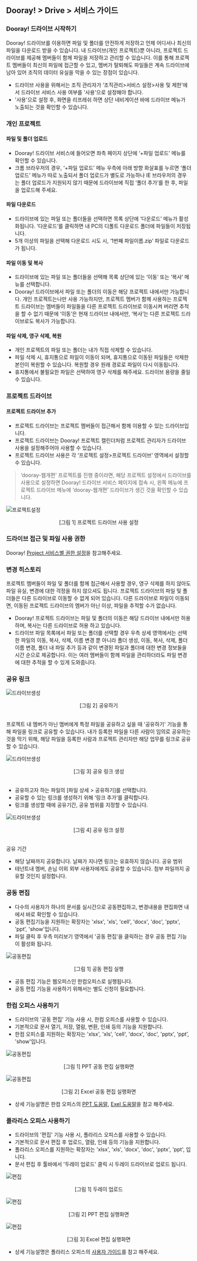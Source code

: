 ## Dooray! > Drive > 서비스 가이드

### Dooray! 드라이브 시작하기 
Dooray! 드라이브를 이용하면 파일 및 폴더를 안전하게 저장하고 언제 어디서나 최신의 파일을 다운로드 받을 수 있습니다. 
내 드라이브(개인 프로젝트)뿐 아니라, 프로젝트 드라이브를 제공해 멤버들이 함께 파일을 저장하고 관리할 수 있습니다. 이를 통해 프로젝트 멤버들이 최신의 파일에 접근할 수 있고, 멤버가 탈퇴해도 파일들은 계속 드라이브에 남아 있어 조직의 데이터 유실을 막을 수 있는 장점이 있습니다.
- 드라이브 사용을 위해서는 조직 관리자가 ‘조직관리&gt;서비스 설정&gt;사용 및 제한’에서 드라이브 서비스 사용 여부를 '사용'으로 설정해야 합니다.
- '사용'으로 설정 후, 화면을 리프레쉬 하면 상단 네비게이션 바에 드라이브 메뉴가 노출되는 것을 확인할 수 있습니다.

### 개인 프로젝트 
#### 파일 및 폴더 업로드
- Dooray! 드라이브 서비스에 들어오면 좌측 페이지 상단에 ‘+파일 업로드’ 메뉴를 확인할 수 있습니다.
- 크롬 브라우저의 경우, ‘+파일 업로드’ 메뉴 우측에 아래 방향 화살표를 누르면 ‘폴더 업로드’ 메뉴가 따로 노출되서 폴더 업로드가 별도로 가능하나 IE 브라우저의 경우는 폴더 업로드가 지원되지 않기 때문에 드라이브에 직접 ‘폴더 추가’를 한 후, 파일을 업로드해 주세요.

#### 파일 다운로드
- 드라이브에 있는 파일 또는 폴더들을 선택하면 목록 상단에 ‘다운로드’ 메뉴가 활성화됩니다. ‘다운로드’를 클릭하면 내 PC의 디폴트 다운로드 폴더에 파일들이 저장됩니다.
-	5개 이상의 파일을 선택해 다운로드 시도 시, ‘1번째 파일이름.zip’ 파일로 다운로드가 됩니다.

#### 파일 이동 및 복사
- 드라이브에 있는 파일 또는 폴더들을 선택해 목록 상단에 있는 ‘이동’ 또는 ‘복사’ 메뉴를 선택합니다.
-	Dooray! 드라이브에서 파일 또는 폴더의 이동은 해당 프로젝트 내에서만 가능합니다. 개인 프로젝트는나만 사용 가능하지만, 프로젝트 멤버가 함께 사용하는 프로젝트 드라이브는 멤버들이 파일들을 다른 프로젝트 드라이브로 이동시켜 버리면 추적을 할 수 없기 때문에 ‘이동’은 현재 드라이브 내에서만, ‘복사’는 다른 프로젝트 드라이브로도 복사가 가능합니다.

#### 파일 삭제, 영구 삭제, 복원
-	개인 프로젝트의 파일 또는 폴더는 내가 직접 삭제할 수 있습니다.
-	파일 삭제 시, 휴지통으로 파일이 이동이 되며, 휴지통으로 이동된 파일들은 삭제한 본인이 복원할 수 있습니다. 복원할 경우 원래 경로로 파일이 다시 이동됩니다.
-	휴지통에서 불필요한 파일은 선택하여 영구 삭제를 해주세요. 드라이브 용량을 줄일 수 있습니다.

### 프로젝트 드라이브 
#### 프로젝트 드라이브 추가
- 프로젝트 드라이브는 프로젝트 멤버들이 접근해서 함께 이용할 수 있는 드라이브입니다. 
- 프로젝트 드라이브는 Dooray! 프로젝트 캘린더처럼 프로젝트 관리자가 드라이브 사용을 설정해주어야 사용할 수 있습니다.
- 프로젝트 드라이브 사용은 각 ‘프로젝트 설정&gt;프로젝트 드라이브’ 영역에서 설정할 수 있습니다.
> ‘dooray-웹개편’ 프로젝트를 진행 중이라면, 해당 프로젝트 설정에서 드라이브를 사용으로 설정하면 Dooray! 드라이브 서비스 페이지에 접속 시,
> 왼쪽 메뉴에 프로젝트 드라이브 메뉴에 ‘dooray-웹개편’ 드라이브가 생긴 것을 확인할 수 있습니다.

![프로젝트설정](http://static.toastoven.net/prod_dooray_drive/Drive_01_ko.png)
<center>[그림 1] 프로젝트 드라이브 사용 설정</center>
          
### 드라이브 접근 및 파일 사용 권한  
Dooray! [Project 서비스별 권한 설정](https://docs.toast.com/ko/Dooray/Project/ko/service-guide-detail/)을 참고해주세요.  

### 변경 히스토리
프로젝트 멤버들이 파일 및 폴더를 함께 접근해서 사용할 경우, 영구 삭제를 하지 않아도 파일 유실, 변경에 대한 걱정을 하지 않으셔도 됩니다. 프로젝트 드라이브의 파일 및 폴더들은 다른 드라이브로 이동할 수 없게 되어 있습니다. 다른 드라이브로 파일이 이동되면, 이동된 프로젝트 드라이브의 멤버가 아닌 이상, 파일을 추적할 수가 없습니다.
- Dooray! 프로젝트 드라이브는 파일 및 폴더의 이동은 해당 드라이브 내에서만 허용하며, 복사는 다른 드라이브로 허용 하고 있습니다.
- 드라이브 파일 목록에서 파일 또는 폴더를 선택할 경우 우측 상세 영역에서는 선택한 파일의 이동, 복사, 삭제, 이름 변경 뿐 아니라 폴더 생성, 이동, 복사, 삭제, 폴더 이름 변경, 폴더 내 파일 추가 등과 같이 변경된 파일과 폴더에 대한 변경 정보들을 시간 순으로 제공합니다. 이는 여러 멤버들이 함께 파일을 관리하더라도 파일 변경에 대한 추적을 할 수 있게 도와줍니다.

### 공유 링크

![드라이브생성](http://static.toastoven.net/prod_dooray_drive/Drive_03_ko.png)
<center>[그림 2] 공유하기</center>  

프로젝트 내 멤버가 아닌 멤버에게 특정 파일을 공유하고 싶을 때 '공유하기' 기능을 통해 파일을 링크로 공유할 수 있습니다. 내가 등록한 파일을 다른 사람이 임의로 공유하는 것을 막기 위해, 해당 파일을 등록한 사람과 프로젝트 관리자만 해당 업무를 링크로 공유할 수 있습니다. 

![드라이브생성](http://static.toastoven.net/prod_dooray_drive/Drive_04_ko.png)
<center>[그림 3] 공유 링크 생성 </center>  

-	공유하고자 하는 파일의 [파일 상세 > 공유하기]를 선택합니다. 
-	공유할 수 있는 링크를 생성하기 위해 ‘링크 추가’를 클릭합니다.
-	링크를 생성할 때에 공유기간, 공유 범위를 지정할 수 있습니다. 

![드라이브생성](http://static.toastoven.net/prod_dooray_drive/Drive_05_ko.png)
<center>[그림 4] 공유 링크 설정</center>  

공유 기간
-	해당 날짜까지 공유합니다. 날짜가 지나면 링크는 유효하지 않습니다.
공유 범위
-	테넌트내 멤버, 손님 이외 외부 사용자에게도 공유할 수 있습니다.  첨부 파일까지 공유할 것인지 설정합니다.


### 공동 편집
- 다수의 사용자가 하나의 문서를 실시간으로 공동편집하고, 변경내용을 편집화면 내에서 바로 확인할 수 있습니다.
- 공동 편집기능을 지원하는 확장자는  'xlsx', 'xls', 'cell', 'docx', 'doc', 'pptx', 'ppt', 'show'입니다.
- 파일 클릭 후 우측 미리보기 영역에서 '공동 편집'을 클릭하는 경우 공동 편집 기능이 활성화 됩니다.


![공동편집](http://static.toastoven.net/prod_dooray_drive/Collaborative%20real-time%20editing_01.png)
<center>[그림 1] 공동 편집 실행</center>  

- 공동 편집 기능은 웹오피스인 한컴오피스로 실행됩니다.
- 공동 편집 기능을 사용하기 위해서는 별도 신청이 필요합니다.

### 한컴 오피스 사용하기
- 드라이브의 '공동 편집' 기능 사용 시, 한컴 오피스를 사용할 수 있습니다. 
- 기본적으로 문서 열기, 저장, 열람, 변환, 인쇄 등의 기능을 지원합니다.
- 한컴 오피스를 지원하는 확장자는  'xlsx', 'xls', 'cell', 'docx', 'doc', 'pptx', 'ppt', 'show'입니다.

![공동편집](http://static.toastoven.net/prod_dooray_drive/Collaborative%20real-time%20editing_PPT.png)
<center>[그림 1] PPT 공동 편집 실행화면</center>  

![공동편집](http://static.toastoven.net/prod_dooray_drive/Collaborative%20real-time%20editing_Excel.png)
<center>[그림 2] Excel 공동 편집 실행화면</center>  

- 상세 기능설명은 한컴 오피스의 [PPT 도움말](https://office.dooray.com/cloud-office/help/Hcell/ko_kr/index.htm#t=intro%2Fintro.html), [Exel 도움말](https://office.dooray.com/cloud-office/help/Hshow/ko_kr/index.htm#t=intro%2Fwebsample.html)을 참고 해주세요.


### 폴라리스 오피스 사용하기
- 드라이브의 '편집' 기능 사용 시, 폴라리스 오피스를 사용할 수 있습니다. 
- 기본적으로 문서 편집 후 업로드, 열람, 인쇄 등의 기능을 지원합니다.
- 폴라리스 오피스를 지원하는 확장자는  'xlsx', 'xls', 'docx', 'doc', 'pptx', 'ppt', 입니다.
- 문서 편집 후 툴바에서 '두레이 업로드' 클릭 시 두레이 드라이브로 업로드 됩니다. 

![편집](http://static.toastoven.net/prod_dooray_drive/editing_01.png)
<center>[그림 1] 두레이 업로드 </center>  

![편집](http://static.toastoven.net/prod_dooray_drive/editing_ppt.png)
<center>[그림 2] PPT 편집 실행화면</center>  

![편집](http://static.toastoven.net/prod_dooray_drive/editing_excel.png)
<center>[그림 3] Excel 편집 실행화면</center>  

- 상세 기능설명은 폴라리스 오피스의 [사용자 가이드](http://pc.polarisoffice.com/help/kor/PO2017/)를 참고 해주세요.
